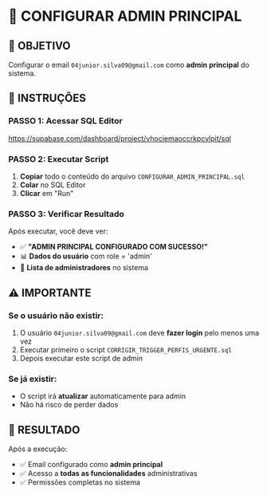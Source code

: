 # 👑 CONFIGURAR ADMIN PRINCIPAL

## 🎯 **OBJETIVO**
Configurar o email `04junior.silva09@gmail.com` como **admin principal** do sistema.

## 🚀 **INSTRUÇÕES**

### **PASSO 1: Acessar SQL Editor**
https://supabase.com/dashboard/project/vhociemaoccrkpcylpit/sql

### **PASSO 2: Executar Script**
1. **Copiar** todo o conteúdo do arquivo `CONFIGURAR_ADMIN_PRINCIPAL.sql`
2. **Colar** no SQL Editor
3. **Clicar** em "Run"

### **PASSO 3: Verificar Resultado**
Após executar, você deve ver:
- ✅ **"ADMIN PRINCIPAL CONFIGURADO COM SUCESSO!"**
- 📊 **Dados do usuário** com role = 'admin'
- 👑 **Lista de administradores** no sistema

## ⚠️ **IMPORTANTE**

### **Se o usuário não existir:**
1. O usuário `04junior.silva09@gmail.com` deve **fazer login** pelo menos uma vez
2. Executar primeiro o script `CORRIGIR_TRIGGER_PERFIS_URGENTE.sql`
3. Depois executar este script de admin

### **Se já existir:**
- O script irá **atualizar** automaticamente para admin
- Não há risco de perder dados

## 🎉 **RESULTADO**
Após a execução:
- ✅ Email configurado como **admin principal**
- ✅ Acesso a **todas as funcionalidades** administrativas
- ✅ Permissões completas no sistema 